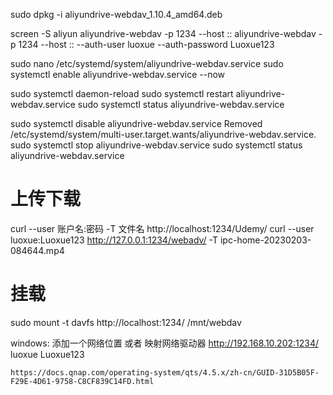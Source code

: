  sudo dpkg -i aliyundrive-webdav_1.10.4_amd64.deb

screen -S aliyun
aliyundrive-webdav -p 1234 --host :: 
aliyundrive-webdav -p 1234 --host :: --auth-user luoxue --auth-password Luoxue123

sudo nano /etc/systemd/system/aliyundrive-webdav.service
sudo systemctl enable aliyundrive-webdav.service --now

sudo systemctl daemon-reload
sudo systemctl restart aliyundrive-webdav.service
sudo systemctl status aliyundrive-webdav.service

sudo systemctl disable aliyundrive-webdav.service
Removed /etc/systemd/system/multi-user.target.wants/aliyundrive-webdav.service.
sudo systemctl stop  aliyundrive-webdav.service
sudo systemctl status aliyundrive-webdav.service



# 上传下载
curl --user 账户名:密码 -T 文件名 http://localhost:1234/Udemy/
curl --user luoxue:Luoxue123 http://127.0.0.1:1234/webadv/ -T ipc-home-20230203-084644.mp4

# 挂载
sudo mount -t davfs http://localhost:1234/ /mnt/webdav


windows:
    添加一个网络位置 或者 映射网络驱动器
    http://192.168.10.202:1234/
    luoxue Luoxue123

    https://docs.qnap.com/operating-system/qts/4.5.x/zh-cn/GUID-31D5B05F-F29E-4D61-9758-C8CF839C14FD.html